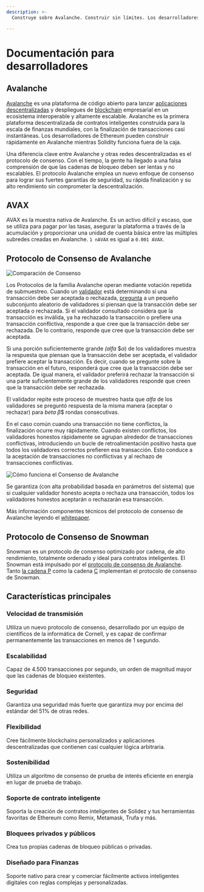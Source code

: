 ```yaml
---
description: >-
  Construye sobre Avalanche. Construir sin límites. Los desarrolladores que se basan en Avalanche pueden crear aplicaciones poderosas, confiables y seguras.

---
```


# Documentación para desarrolladores

## Avalanche

[Avalanche](https://avax.network) es una plataforma de código abierto para lanzar [aplicaciones descentralizadas](https://support.avalabs.org/en/articles/4587146-what-is-a-decentralized-application-dapp) y despliegues de [blockchain](http://support.avalabs.org/en/articles/4064677-what-is-a-blockchain) empresarial en un ecosistema interoperable y altamente escalable. Avalanche es la primera plataforma descentralizada de contratos inteligentes construida para la escala de finanzas mundiales, con la finalización de transacciones casi instantáneas. Los desarrolladores de Ethereum pueden construir rápidamente en Avalanche mientras Solidity funciona fuera de la caja.

Una diferencia clave entre Avalanche y otras redes descentralizadas es el protocolo de consenso. Con el tiempo, la gente ha llegado a una falsa comprensión de que las cadenas de bloqueo deben ser lentas y no escalables. El protocolo Avalanche emplea un nuevo enfoque de consenso para lograr sus fuertes garantías de seguridad, su rápida finalización y su alto rendimiento sin comprometer la descentralización.

## AVAX

AVAX es la muestra nativa de Avalanche. Es un activo difícil y escaso, que se utiliza para pagar por las tasas, asegurar la plataforma a través de la acumulación y proporcionar una unidad de cuenta básica entre las múltiples subredes creadas en Avalanche. `1 nAVAX` es igual a `0.001 AVAX`.

## Protocolo de Consenso de Avalanche

![Comparación de Consenso](.gitbook/assets/image%20%2810%29%20%281%29%20%281%29%20%281%29.png)

Los Protocolos de la familia Avalanche operan mediante votación repetida de submuestreo. Cuando un [validador](http://support.avalabs.org/en/articles/4064704-what-is-a-blockchain-validator) está determinando si una transacción debe ser aceptada o rechazada, [pregunta](http://support.avalabs.org/en/articles/4587384-what-is-a-transaction) a un pequeño subconjunto aleatorio de validadores si piensan que la transacción debe ser aceptada o rechazada. Si el validador consultado considera que la transacción es inválida, ya ha rechazado la transacción o prefiere una transacción conflictiva, responde a que cree que la transacción debe ser rechazada. De lo contrario, responde que cree que la transacción debe ser aceptada.

Si una porción suficientemente grande _\(alfa_ $$α$\) de los validadores muestra la respuesta que piensan que la transacción debe ser aceptada, el validador prefiere aceptar la transacción. Es decir, cuando se pregunte sobre la transacción en el futuro, responderá que cree que la transacción debe ser aceptada. De igual manera, el validador preferirá rechazar la transacción si una parte suficientemente grande de los validadores responde que creen que la transacción debe ser rechazada.

El validador repite este proceso de muestreo hasta que _alfa_ de los validadores se preguntó respuesta de la misma manera \(aceptar o rechazar\) para _beta_ $β$$ rondas consecutivas.

En el caso común cuando una transacción no tiene conflictos, la finalización ocurre muy rápidamente. Cuando existen conflictos, los validadores honestos rápidamente se agrupan alrededor de transacciones conflictivas, introduciendo un bucle de retroalimentación positivo hasta que todos los validadores correctos prefieren esa transacción. Esto conduce a la aceptación de transacciones no conflictivas y al rechazo de transacciones conflictivas.

![Cómo funciona el Consenso de Avalanche](.gitbook/assets/howavalancheconsensusworks.png)

Se garantiza \(con alta probabilidad basada en parámetros del sistema) que si cualquier validador honesto acepta o rechaza una transacción, todos los validadores honestos aceptarán o rechazarán esa transacción.

Más información componentes técnicos del protocolo de consenso de Avalanche leyendo el [whitepaper](https://arxiv.org/pdf/1906.08936.pdf).

## Protocolo de Consenso de Snowman

Snowman es un protocolo de consenso optimizado por cadena, de alto rendimiento, totalmente ordenado y ideal para contratos inteligentes. El Snowman está impulsado por el [protocolo de consenso de Avalanche](./#avalanche-consensus-protocol). Tanto [la cadena P](learn/platform-overview/#platform-chain-p-chain) como la cadena [C](learn/platform-overview/#contract-chain-c-chain) implementan el protocolo de consenso de Snowman.

## Características principales

### Velocidad de transmisión

Utiliza un nuevo protocolo de consenso, desarrollado por un equipo de científicos de la informática de Cornell, y es capaz de confirmar permanentemente las transacciones en menos de 1 segundo.

### Escalabilidad

Capaz de 4.500 transacciones por segundo, un orden de magnitud mayor que las cadenas de bloqueo existentes.

### Seguridad

Garantiza una seguridad más fuerte que garantiza muy por encima del estándar del 51% de otras redes.

### Flexibilidad

Cree fácilmente blockchains personalizados y aplicaciones descentralizadas que contienen casi cualquier lógica arbitraria.

### Sostenibilidad

Utiliza un algoritmo de consenso de prueba de interés eficiente en energía en lugar de prueba de trabajo.

### Soporte de contrato inteligente

Soporta la creación de contratos inteligentes de Solidez y tus herramientas favoritas de Ethereum como Remix, Metamask, Trufa y más.

### Bloquees privados y públicos

Crea tus propias cadenas de bloqueo públicas o privadas.

### Diseñado para Finanzas

Soporte nativo para crear y comerciar fácilmente activos inteligentes digitales con reglas complejas y personalizadas.

